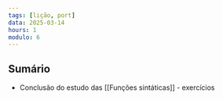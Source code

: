 ```yaml
---
tags: [lição, port]
data: 2025-03-14
hours: 1
modulo: 6
---
```


## Sumário
- Conclusão do estudo das [[Funções sintáticas]] - exercícios
